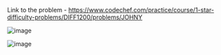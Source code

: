Link to the problem - https://www.codechef.com/practice/course/1-star-difficulty-problems/DIFF1200/problems/JOHNY


![image](https://github.com/Haleshot/Competitive-Programming/assets/57552973/e89fff3a-97bf-4455-b913-77d04cdd2f05)

![image](https://github.com/Haleshot/Competitive-Programming/assets/57552973/c3cf131b-3c8c-4c97-9d7b-2ad086c8f2b2)
